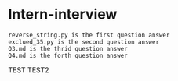 # Intern-interview
```
reverse_string.py is the first question answer
exclued_35.py is the second question answer
Q3.md is the thrid question answer
Q4.md is the forth question answer
```
TEST
TEST2
